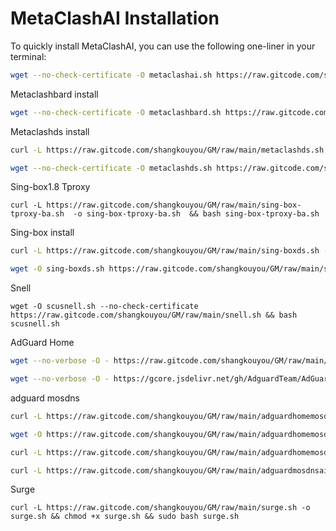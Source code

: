 # MetaClashAI Installation

To quickly install MetaClashAI, you can use the following one-liner in your terminal:

```bash
wget --no-check-certificate -O metaclashai.sh https://raw.gitcode.com/shangkouyou/GM/raw/main/metaclashai.sh && bash metaclashai.sh
```

Metaclashbard install

```bash
wget --no-check-certificate -O metaclashbard.sh https://raw.gitcode.com/shangkouyou/GM/raw/main/metaclashbard.sh && bash metaclashbard.sh
```

Metaclashds install

```bash
curl -L https://raw.gitcode.com/shangkouyou/GM/raw/main/metaclashds.sh -o metaclashds.sh && bash metaclashds.sh
```

```bash
wget --no-check-certificate -O metaclashds.sh https://raw.gitcode.com/shangkouyou/GM/raw/main/metaclashds.sh && bash metaclashds.sh
```
Sing-box1.8 Tproxy
```
curl -L https://raw.gitcode.com/shangkouyou/GM/raw/main/sing-box-tproxy-ba.sh  -o sing-box-tproxy-ba.sh  && bash sing-box-tproxy-ba.sh
```
Sing-box  install

```bash
curl -L https://raw.gitcode.com/shangkouyou/GM/raw/main/sing-boxds.sh -o sing-boxds.sh && bash sing-boxds.sh
```

```bash
wget -O sing-boxds.sh https://raw.gitcode.com/shangkouyou/GM/raw/main/sing-boxds.sh && bash sing-boxds.sh
```
Snell
```
wget -O scusnell.sh --no-check-certificate https://raw.gitcode.com/shangkouyou/GM/raw/main/snell.sh && bash scusnell.sh
 ```
AdGuard Home
```bash
wget --no-verbose -O - https://raw.gitcode.com/shangkouyou/GM/raw/main/adguardhome.sh | sh -s -- -v
```

```bash
wget --no-verbose -O - https://gcore.jsdelivr.net/gh/AdguardTeam/AdGuardHome@master/scripts/install.sh | sh -s -- -v
```
adguard mosdns
```bash
curl -L https://raw.gitcode.com/shangkouyou/GM/raw/main/adguardhomemosdns.sh -o adguardhomemosdns.sh && bash adguardhomemosdns.sh
```

```bash
wget -O https://raw.gitcode.com/shangkouyou/GM/raw/main/adguardhomemosdns.sh && bash adguardhomemosdns.sh
```
```bash
curl -L https://raw.gitcode.com/shangkouyou/GM/raw/main/adguardhomemosdnsds.sh -o adguardhomemosdnsds.sh && bash adguardhomemosdnsds.sh
```
```bash
curl -L https://raw.gitcode.com/shangkouyou/GM/raw/main/adguardmosdnsai.sh -o adguardmosdnsai.sh && bash adguardmosdnsai.sh
```
Surge
```
curl -L https://raw.gitcode.com/shangkouyou/GM/raw/main/surge.sh -o surge.sh && chmod +x surge.sh && sudo bash surge.sh
```
